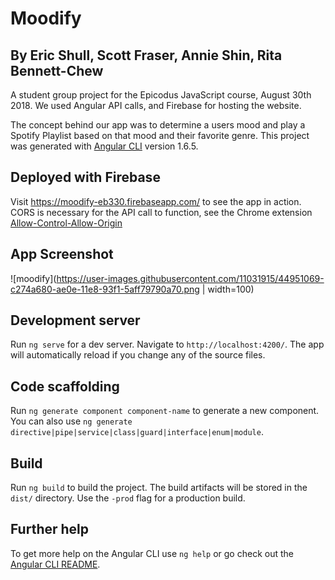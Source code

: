 # Moodify
## By Eric Shull, Scott Fraser, Annie Shin, Rita Bennett-Chew

A student group project for the Epicodus JavaScript course, August 30th 2018. We used Angular API calls, and Firebase for hosting the website.

The concept behind our app was to determine a users mood and play a Spotify Playlist based on that mood and their favorite genre. 
This project was generated with [Angular CLI](https://github.com/angular/angular-cli) version 1.6.5.

## Deployed with Firebase
Visit https://moodify-eb330.firebaseapp.com/ to see the app in action. CORS is necessary for the API call to function, see the Chrome extension [Allow-Control-Allow-Origin](https://chrome.google.com/webstore/detail/allow-control-allow-origi/nlfbmbojpeacfghkpbjhddihlkkiljbi?hl=en)

## App Screenshot
![moodify](https://user-images.githubusercontent.com/11031915/44951069-c274a680-ae0e-11e8-93f1-5aff79790a70.png | width=100)


## Development server

Run `ng serve` for a dev server. Navigate to `http://localhost:4200/`. The app will automatically reload if you change any of the source files.

## Code scaffolding

Run `ng generate component component-name` to generate a new component. You can also use `ng generate directive|pipe|service|class|guard|interface|enum|module`.

## Build

Run `ng build` to build the project. The build artifacts will be stored in the `dist/` directory. Use the `-prod` flag for a production build.

## Further help

To get more help on the Angular CLI use `ng help` or go check out the [Angular CLI README](https://github.com/angular/angular-cli/blob/master/README.md).
